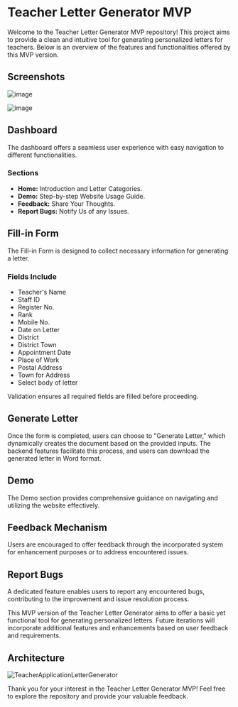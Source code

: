 # Teacher Letter Generator MVP

Welcome to the Teacher Letter Generator MVP repository! This project aims to provide a clean and intuitive tool for generating personalized letters for teachers. Below is an overview of the features and functionalities offered by this MVP version.

## Screenshots

![image](https://github.com/wisdomsena36/MVP-Review/assets/57534261/2e062224-d9d4-4d59-9537-8ef23ceae0c1)

![image](https://github.com/wisdomsena36/MVP-Review/assets/57534261/efcd72e7-bcfb-4f76-bbfc-3c75f93d3707)

## Dashboard

The dashboard offers a seamless user experience with easy navigation to different functionalities.

### Sections
- **Home:** Introduction and Letter Categories.
- **Demo:** Step-by-step Website Usage Guide.
- **Feedback:** Share Your Thoughts.
- **Report Bugs:** Notify Us of any Issues.

## Fill-in Form

The Fill-in Form is designed to collect necessary information for generating a letter.

### Fields Include
- Teacher's Name
- Staff ID
- Register No.
- Rank
- Mobile No.
- Date on Letter
- District
- District Town
- Appointment Date
- Place of Work
- Postal Address
- Town for Address
- Select body of letter

Validation ensures all required fields are filled before proceeding.

## Generate Letter

Once the form is completed, users can choose to "Generate Letter," which dynamically creates the document based on the provided inputs. The backend features facilitate this process, and users can download the generated letter in Word format.

## Demo

The Demo section provides comprehensive guidance on navigating and utilizing the website effectively.

## Feedback Mechanism

Users are encouraged to offer feedback through the incorporated system for enhancement purposes or to address encountered issues.

## Report Bugs

A dedicated feature enables users to report any encountered bugs, contributing to the improvement and issue resolution process.

This MVP version of the Teacher Letter Generator aims to offer a basic yet functional tool for generating personalized letters. Future iterations will incorporate additional features and enhancements based on user feedback and requirements.

## Architecture

![TeacherApplicationLetterGenerator](https://github.com/wisdomsena36/MVP-Review/assets/57534261/4b22e016-4db4-49b5-aeb0-3e6c32c66a65)

Thank you for your interest in the Teacher Letter Generator MVP! Feel free to explore the repository and provide your valuable feedback.
